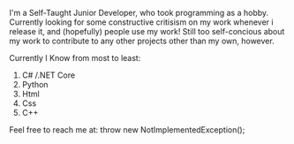I'm a Self-Taught Junior Developer, who took programming as a hobby. 
Currently looking for some constructive critisism on my work whenever i release it, and (hopefully) people use my work!
Still too self-concious about my work to contribute to any other projects other than my own, however.

Currently I Know from most to least:
1. C# /.NET Core
2. Python
3. Html
4. Css
5. C++

Feel free to reach me at: throw new NotImplementedException();

<!---
AnOddDoorKnight/AnOddDoorKnight is a ✨ special ✨ repository because its `README.md` (this file) appears on your GitHub profile.
You can click the Preview link to take a look at your changes.
--->
